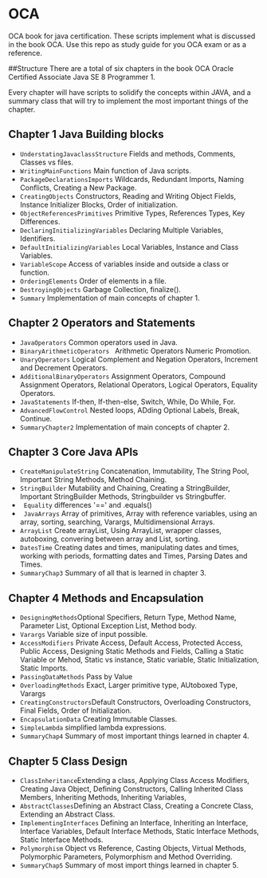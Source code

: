 # OCA
OCA book for java certification.
These scripts implement what is discussed in the book OCA. Use this repo as study guide for you OCA exam or as a reference.

##Structure 
There are a total of six chapters in the book OCA Oracle Certified Associate Java SE 8 Programmer 1.

Every chapter will have scripts to solidify the concepts within JAVA, and a summary class that will try to implement the most important things of the chapter.


## Chapter 1 Java Building blocks

 * ```UnderstatingJavaclassStructure``` Fields and methods, Comments, Classes vs files.
 * ```WritingMainFunctions``` Main function of Java scripts.
 * ```PackageDeclarationsImports``` Wildcards, Redundant Imports, Naming Conflicts, Creating a New Package.
 * ```CreatingObjects``` Constructors, Reading and Writing Object Fields, Instance Initializer Blocks, Order of initialization.
 * ```ObjectReferencesPrimitives``` Primitive Types, References Types, Key Differences.
 * ```DeclaringInitializingVariables``` Declaring Multiple Variables, Identifiers.
 * ```DefaultInitializingVariables``` Local Variables, Instance and Class Variables.
 * ```VariableScope``` Access of variables inside and outside a class or function.
 * ```OrderingElements``` Order of elements in a file.
 * ```DestroyingObjects``` Garbage Collection, finalize().
 * ```Summary``` Implementation of main concepts of chapter 1.

## Chapter 2 Operators and Statements
* ```JavaOperators``` Common operators used in Java.
* ```BinaryArithmeticOperators ``` Arithmetic Operators  Numeric Promotion.
* ```UnaryOperators``` Logical Complement and Negation Operators, Increment and Decrement Operators.
* ```AdditionalBinaryOperators``` Assignment Operators, Compound Assignment Operators, Relational Operators, Logical Operators, Equality Operators.
* ```JavaStatements``` If-then, If-then-else, Switch, While, Do While, For.
* ```AdvancedFlowControl``` Nested loops, ADding Optional Labels, Break, Continue.
* ```SummaryChapter2``` Implementation of main concepts of chapter 2.

## Chapter 3 Core Java APIs
* ```CreateManipulateString``` Concatenation, Immutability, The String Pool, Important String Methods, Method Chaining.
* ```StringBuilder``` Mutability and Chaining, Creating a StringBuilder, Important StringBuilder Methods, Stringbuilder vs Stringbuffer.
* ``` Equality``` differences '==' and .equals()
* ``` JavaArrays``` Array of primitives, Array with reference variables, using an array, sorting, searching, Varargs, Multidimensional Arrays.
* ```ArrayList``` Create arrayList, Using ArrayList, wrapper classes, autoboxing, convering between array and List, sorting.
* ```DatesTime``` Creating dates and times, manipulating dates and times, working with periods, formatting dates and Times, Parsing Dates and Times.
* ```SummaryChap3``` Summary of all that is learned in chapter 3.

## Chapter 4 Methods and Encapsulation
* ```DesigningMethods```Optional Specifiers, Return Type, Method Name, Parameter List, Optional Exception List, Method body.
* ```Varargs``` Variable size of input possible.
* ```AccessModifiers``` Private Access, Default Access, Protected Access, Public Access, Designing Static Methods and Fields, Calling a Static Variable or Mehod, Static vs instance, Static variable, Static Initialization, Static Imports.
* ```PassingDataMethods``` Pass by Value
* ```OverloadingMethods``` Exact, Larger primitive type, AUtoboxed Type, Varargs
* ```CreatingConstructors```Default Constructors, Overloading Constructors, Final Fields, Order of Initialization.
* ```EncapsulationData``` Creating Immutable Classes.
* ```SimpleLambda``` simplified lambda expressions.
* ```SummaryChap4``` Summary of most important things learned in chapter 4. 

## Chapter 5 Class Design
* ```ClassInheritance```Extending a class, Applying Class Access Modifiers, Creating Java Object, Defining Constructors, Calling Inherited Class Members, Inheriting Methods, Inheriting Variables,
* ```AbstractClasses```Defining an Abstract Class, Creating a Concrete Class, Extending an Abstract Class.
* ```ImplementingInterfaces``` Defining an Interface, Inheriting an Interface, Interface Variables, Default Interface Methods, Static Interface Methods, Static Interface Methods.
* ```Polymorphism``` Object vs Reference, Casting Objects, Virtual Methods, Polymorphic Parameters, Polymorphism and Method Overriding.
* ```SummaryChap5``` Summary of most import things learned in chapter 5.


